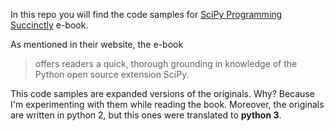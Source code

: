 In this repo you will find the code samples for [SciPy Programming Succinctly](https://www.syncfusion.com/succinctly-free-ebooks/scipy-programming-succinctly) e-book.

As mentioned in their website, the e-book
>offers readers a quick, thorough grounding in knowledge of the Python open source extension SciPy. 

This code samples are expanded versions of the originals. Why? Because I'm experimenting with them while reading the book. Moreover, the originals are written in python 2, but this ones were translated to **python 3**.